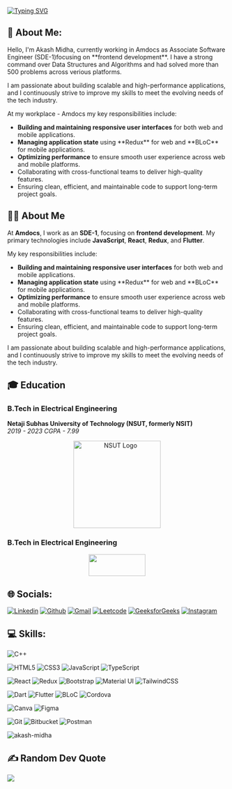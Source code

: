 [![Typing SVG](https://readme-typing-svg.demolab.com?font=Montserrat&weight=700&size=50&pause=1000&color=3CBDB1&background=1A1B27&center=true&vCenter=true&width=1050&height=150&lines=Hey!+I+am+Akash+Midha;SDE-1+at+Amdocs)](https://git.io/typing-svg)

## 💫 About Me:
<p>Hello, I'm Akash Midha, currently working in Amdocs as Associate Software Engineer (SDE-1)focusing on **frontend development**. I have a strong command over Data Structures and Algorithms and had solved more than 500 problems across verious platforms.

<p>
  I am passionate about building scalable and high-performance applications, and I continuously strive to improve my skills to meet the evolving needs of the tech industry.
</p>

<p>
  At my workplace - Amdocs my key responsibilities include:
</p>
<ul>
  <li><strong>Building and maintaining responsive user interfaces</strong> for both web and mobile applications.</li>
  <li><strong>Managing application state</strong> using **Redux** for web and **BLoC** for mobile applications.</li>
  <li><strong>Optimizing performance</strong> to ensure smooth user experience across web and mobile platforms.</li>
  <li>Collaborating with cross-functional teams to deliver high-quality features.</li>
  <li>Ensuring clean, efficient, and maintainable code to support long-term project goals.</li>
</ul>
 </p>

## 👨‍💻 About Me

At **Amdocs**, I work as an **SDE-1**, focusing on **frontend development**. My primary technologies include **JavaScript**, **React**, **Redux**, and **Flutter**.

<p>
  My key responsibilities include:
</p>

<ul>
  <li><strong>Building and maintaining responsive user interfaces</strong> for both web and mobile applications.</li>
  <li><strong>Managing application state</strong> using **Redux** for web and **BLoC** for mobile applications.</li>
  <li><strong>Optimizing performance</strong> to ensure smooth user experience across web and mobile platforms.</li>
  <li>Collaborating with cross-functional teams to deliver high-quality features.</li>
  <li>Ensuring clean, efficient, and maintainable code to support long-term project goals.</li>
</ul>

<p>
  I am passionate about building scalable and high-performance applications, and I continuously strive to improve my skills to meet the evolving needs of the tech industry.
</p>

## 🎓 Education

### B.Tech in Electrical Engineering
**Netaji Subhas University of Technology (NSUT, formerly NSIT)**  
*2019 - 2023*
*CGPA - 7.99*

<p align="center">
  <a href="https://www.nsut.ac.in/" target="_blank">
    <img src="https://upload.wikimedia.org/wikipedia/commons/2/2b/NSUT_Logo.png" alt="NSUT Logo" title="NSUT Official Website" width="200"/>
  </a>
</p>

### B.Tech in Electrical Engineering

            
<div align="center" >              
<a href="https://drive.google.com/file/d/1Q9zQHxcprC0YZvVfJfC9vxNGBM5eCZBP/view?usp=drive_link" target="_blank">
    <img src="https://img.shields.io/badge/resume-329d93?style=for-the-badge&logo=resume&logoColor=white" width="130" height="50" />
  </a>
</div>

## 🌐 Socials:
<p align="left">
  <a href="https://www.linkedin.com/in/akashmidha"><img alt="Linkedin" title="Akash Midha Linkedin" src="https://img.shields.io/badge/LinkedIn-0077B5?style=for-the-badge&logo=linkedin&logoColor=white"></a>
  <a href="https://github.com/akash-midha"><img alt="Github" title="Akash Midha Github" src="https://img.shields.io/badge/GitHub-100000?style=for-the-badge&logo=github&logoColor=white"></a>
  <a href="mailto:akashmidha24@gmail.com"><img alt="Gmail" title="Akash Midha Gmail" src="https://img.shields.io/badge/Gmail-D14836?style=for-the-badge&logo=gmail&logoColor=white"></a>
  <a href="https://leetcode.com/u/akash_midha/"><img alt="Leetcode" title="Akash Midha LeetCode" src="https://img.shields.io/badge/LeetCode-F7C11B?style=for-the-badge&logo=leet-code&logoColor=black"></a>
  <a href="https://www.geeksforgeeks.org/user/akashmidha80/"><img alt="GeeksforGeeks" title="Akash Midha GeeksforGeeks" src="https://img.shields.io/badge/GeeksforGeeks-0A0A0A?style=for-the-badge&logo=geeksforgeeks&logoColor=white"></a>
  <a href="https://www.instagram.com/aakash_midha/"><img alt="Instagram" title="Vaibhav Mishra Instagram" src="https://img.shields.io/badge/Instagram-E4405F?style=for-the-badge&logo=instagram&logoColor=white"></a>

</p>


## 💻 Skills:
![C++](https://img.shields.io/badge/c++-%2300599C.svg?style=for-the-badge&logo=c%2B%2B&logoColor=white)

![HTML5](https://img.shields.io/badge/html5-%23E34F26.svg?style=for-the-badge&logo=html5&logoColor=white)
![CSS3](https://img.shields.io/badge/css3-%231572B6.svg?style=for-the-badge&logo=css3&logoColor=white)
![JavaScript](https://img.shields.io/badge/javascript-%23323330.svg?style=for-the-badge&logo=javascript&logoColor=%23F7DF1E)
![TypeScript](https://img.shields.io/badge/typescript-%23007ACC.svg?style=for-the-badge&logo=typescript&logoColor=white)

![React](https://img.shields.io/badge/react-%2320232a.svg?style=for-the-badge&logo=react&logoColor=%2361DAFB)
![Redux](https://img.shields.io/badge/Redux-%23064B82.svg?style=for-the-badge&logo=redux&logoColor=white)
![Bootstrap](https://img.shields.io/badge/Bootstrap-%23563D7C.svg?style=for-the-badge&logo=bootstrap&logoColor=white)
![Material UI](https://img.shields.io/badge/Material%20UI-%23008B8B.svg?style=for-the-badge&logo=material-ui&logoColor=white)
![TailwindCSS](https://img.shields.io/badge/tailwindcss-%2338B2AC.svg?style=for-the-badge&logo=tailwind-css&logoColor=white)

![Dart](https://img.shields.io/badge/Dart-%230175C2.svg?style=for-the-badge&logo=dart&logoColor=white)
![Flutter](https://img.shields.io/badge/Flutter-%2302569B.svg?style=for-the-badge&logo=flutter&logoColor=white)
![BLoC](https://img.shields.io/badge/BLoC-%230175C2.svg?style=for-the-badge&logo=dart&logoColor=white)
![Cordova](https://img.shields.io/badge/Cordova-%23E8E8E8.svg?style=for-the-badge&logo=apache-cordova&logoColor=black)

![Canva](https://img.shields.io/badge/Canva-%2300C4CC.svg?style=for-the-badge&logo=Canva&logoColor=white)
![Figma](https://img.shields.io/badge/figma-%23F24E1E.svg?style=for-the-badge&logo=figma&logoColor=white)

![Git](https://img.shields.io/badge/Git-%23F05032.svg?style=for-the-badge&logo=git&logoColor=white)
![Bitbucket](https://img.shields.io/badge/Bitbucket-%230047A3.svg?style=for-the-badge&logo=bitbucket&logoColor=white)
![Postman](https://img.shields.io/badge/Postman-%23FF6C37.svg?style=for-the-badge&logo=postman&logoColor=white)

<p><img align="center" src="https://github-readme-stats.vercel.app/api/top-langs?username=akash-midha&show_icons=true&locale=en&layout=compact" alt="akash-midha" /></p>

## ✍️ Random Dev Quote
![](https://quotes-github-readme.vercel.app/api?type=horizontal&theme=tokyonight)
